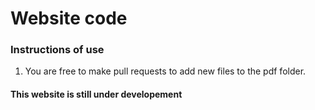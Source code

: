 # Website code

### Instructions of use
1. You are free to make pull requests to add new files to the pdf folder.

#### This website is still under developement